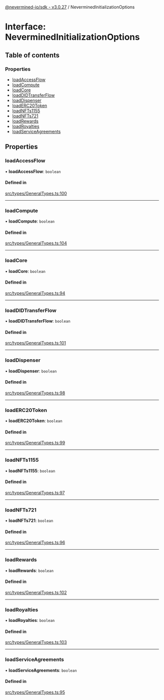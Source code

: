 [@nevermined-io/sdk - v3.0.27](../code-reference.md) / NeverminedInitializationOptions

# Interface: NeverminedInitializationOptions

## Table of contents

### Properties

- [loadAccessFlow](NeverminedInitializationOptions.md#loadaccessflow)
- [loadCompute](NeverminedInitializationOptions.md#loadcompute)
- [loadCore](NeverminedInitializationOptions.md#loadcore)
- [loadDIDTransferFlow](NeverminedInitializationOptions.md#loaddidtransferflow)
- [loadDispenser](NeverminedInitializationOptions.md#loaddispenser)
- [loadERC20Token](NeverminedInitializationOptions.md#loaderc20token)
- [loadNFTs1155](NeverminedInitializationOptions.md#loadnfts1155)
- [loadNFTs721](NeverminedInitializationOptions.md#loadnfts721)
- [loadRewards](NeverminedInitializationOptions.md#loadrewards)
- [loadRoyalties](NeverminedInitializationOptions.md#loadroyalties)
- [loadServiceAgreements](NeverminedInitializationOptions.md#loadserviceagreements)

## Properties

### loadAccessFlow

• **loadAccessFlow**: `boolean`

#### Defined in

[src/types/GeneralTypes.ts:100](https://github.com/nevermined-io/sdk-js/blob/f599b9c0f902236d2a6752e5156929cf2207e660/src/types/GeneralTypes.ts#L100)

---

### loadCompute

• **loadCompute**: `boolean`

#### Defined in

[src/types/GeneralTypes.ts:104](https://github.com/nevermined-io/sdk-js/blob/f599b9c0f902236d2a6752e5156929cf2207e660/src/types/GeneralTypes.ts#L104)

---

### loadCore

• **loadCore**: `boolean`

#### Defined in

[src/types/GeneralTypes.ts:94](https://github.com/nevermined-io/sdk-js/blob/f599b9c0f902236d2a6752e5156929cf2207e660/src/types/GeneralTypes.ts#L94)

---

### loadDIDTransferFlow

• **loadDIDTransferFlow**: `boolean`

#### Defined in

[src/types/GeneralTypes.ts:101](https://github.com/nevermined-io/sdk-js/blob/f599b9c0f902236d2a6752e5156929cf2207e660/src/types/GeneralTypes.ts#L101)

---

### loadDispenser

• **loadDispenser**: `boolean`

#### Defined in

[src/types/GeneralTypes.ts:98](https://github.com/nevermined-io/sdk-js/blob/f599b9c0f902236d2a6752e5156929cf2207e660/src/types/GeneralTypes.ts#L98)

---

### loadERC20Token

• **loadERC20Token**: `boolean`

#### Defined in

[src/types/GeneralTypes.ts:99](https://github.com/nevermined-io/sdk-js/blob/f599b9c0f902236d2a6752e5156929cf2207e660/src/types/GeneralTypes.ts#L99)

---

### loadNFTs1155

• **loadNFTs1155**: `boolean`

#### Defined in

[src/types/GeneralTypes.ts:97](https://github.com/nevermined-io/sdk-js/blob/f599b9c0f902236d2a6752e5156929cf2207e660/src/types/GeneralTypes.ts#L97)

---

### loadNFTs721

• **loadNFTs721**: `boolean`

#### Defined in

[src/types/GeneralTypes.ts:96](https://github.com/nevermined-io/sdk-js/blob/f599b9c0f902236d2a6752e5156929cf2207e660/src/types/GeneralTypes.ts#L96)

---

### loadRewards

• **loadRewards**: `boolean`

#### Defined in

[src/types/GeneralTypes.ts:102](https://github.com/nevermined-io/sdk-js/blob/f599b9c0f902236d2a6752e5156929cf2207e660/src/types/GeneralTypes.ts#L102)

---

### loadRoyalties

• **loadRoyalties**: `boolean`

#### Defined in

[src/types/GeneralTypes.ts:103](https://github.com/nevermined-io/sdk-js/blob/f599b9c0f902236d2a6752e5156929cf2207e660/src/types/GeneralTypes.ts#L103)

---

### loadServiceAgreements

• **loadServiceAgreements**: `boolean`

#### Defined in

[src/types/GeneralTypes.ts:95](https://github.com/nevermined-io/sdk-js/blob/f599b9c0f902236d2a6752e5156929cf2207e660/src/types/GeneralTypes.ts#L95)
